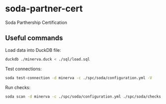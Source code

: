 # soda-partner-cert

Soda Parthership Certification

## Useful commands

Load data into DuckDB file:

```bash
duckdb ./minerva.duck < ./sql/load.sql
```

Test connections:

```bash
soda test-connection -d minerva -c ./spc/soda/configuration.yml -V
```

Run checks:

```bash
soda scan -d minerva -c ./spc/soda/configuration.yml ./spc/soda/checks.yml
```
